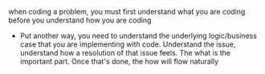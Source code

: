 
when coding a problem, you must first understand what you are coding before you understand how you are coding
- Put another way, you need to understand the underlying logic/business case that you are implementing with code. Understand the issue, understand how a resolution of that issue feels. The what is the important part. Once that's done, the how will flow naturally